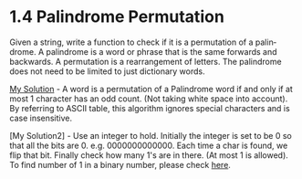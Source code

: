 # 1.4 Palindrome Permutation

Given a string, write a function to check if it is a permutation of a palin­drome. A palindrome is a word or phrase that is the same forwards and backwards. A permutation is a rearrangement of letters. The palindrome does not need to be limited to just dictionary words.

[My Solution](./palindromePermutation/mySolution.cpp) - A word is a permutation of a Palindrome word if and only if at most 1 character has an odd count. (Not taking white space into account). By referring to ASCII table, this algorithm ignores special characters and is case insensitive.


[My Solution2] - Use an integer to hold. Initially the integer is set to be 0 so that all the bits are 0. e.g. 0000000000000. Each time a char is found, we flip that bit. Finally check how many 1's are in there. (At most 1 is allowed). To find number of 1 in a binary number, please check [here](https://www.geeksforgeeks.org/count-set-bits-in-an-integer/).
